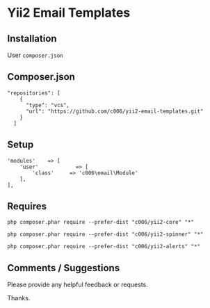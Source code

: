 Yii2 Email Templates
===================



Installation
------------


User `composer.json`


Composer.json
------------

>
    "repositories": [
        {
          "type": "vcs",
          "url": "https://github.com/c006/yii2-email-templates.git"
        }
      ]
  
  
  
  
Setup
------------
  
>
    'modules'    => [
        'user'            => [
            'class'     => 'c006\email\Module'
        ],
    ],
           
            
Requires
-----------

` php composer.phar require --prefer-dist "c006/yii2-core" "*" `

` php composer.phar require --prefer-dist "c006/yii2-spinner" "*" `

` php composer.phar require --prefer-dist "c006/yii2-alerts" "*" `



Comments / Suggestions
--------------------

Please provide any helpful feedback or requests.

Thanks.


































